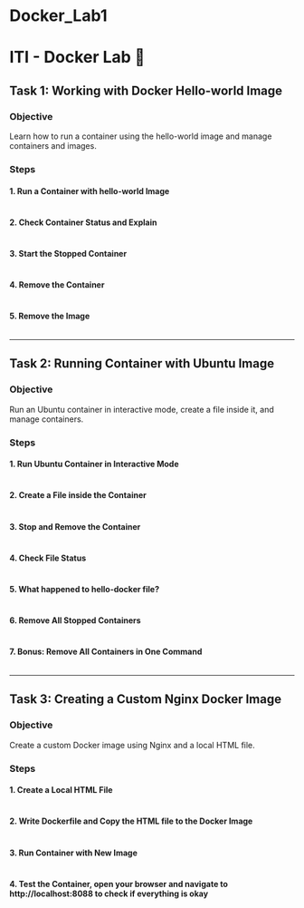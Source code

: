# Docker_Lab1
# ITI - Docker Lab 🐋

## Task 1: Working with Docker Hello-world Image
### Objective
Learn how to run a container using the hello-world image and manage containers and images.

### Steps
#### 1. Run a Container with hello-world Image
```bash
```
#### 2. Check Container Status and Explain
```bash
```
#### 3. Start the Stopped Container
```bash
```
#### 4. Remove the Container
```bash
```
#### 5. Remove the Image
```bash
```
---

## Task 2: Running Container with Ubuntu Image
### Objective
Run an Ubuntu container in interactive mode, create a file inside it, and manage containers.

### Steps
#### 1. Run Ubuntu Container in Interactive Mode
```bash
```
#### 2. Create a File inside the Container
```bash
```
#### 3. Stop and Remove the Container
```bash
```
#### 4. Check File Status
```bash
```
#### 5. What happened to hello-docker file?
```bash
```
#### 6. Remove All Stopped Containers
```bash
```
#### 7. Bonus: Remove All Containers in One Command
```bash
```

---
## Task 3: Creating a Custom Nginx Docker Image
### Objective
Create a custom Docker image using Nginx and a local HTML file.

### Steps
#### 1. Create a Local HTML File
```bash
```
#### 2. Write Dockerfile and Copy the HTML file to the Docker Image
```bash
```
#### 3. Run Container with New Image
```bash
```

#### 4. Test the Container, open your browser and navigate to http://localhost:8088 to check if everything is okay
```bash
```
